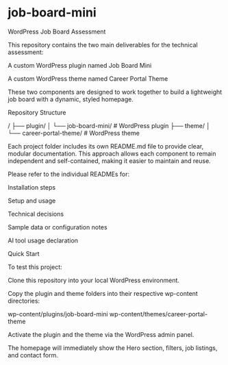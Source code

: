 # job-board-mini
WordPress Job Board Assessment

This repository contains the two main deliverables for the technical assessment:

A custom WordPress plugin named Job Board Mini

A custom WordPress theme named Career Portal Theme

These two components are designed to work together to build a lightweight job board with a dynamic, styled homepage.

Repository Structure

/
├── plugin/
│   └── job-board-mini/           # WordPress plugin
├── theme/
│   └── career-portal-theme/      # WordPress theme

Each project folder includes its own README.md file to provide clear, modular documentation. This approach allows each component to remain independent and self-contained, making it easier to maintain and reuse.

Please refer to the individual READMEs for:

Installation steps

Setup and usage

Technical decisions

Sample data or configuration notes

AI tool usage declaration

Quick Start

To test this project:

Clone this repository into your local WordPress environment.

Copy the plugin and theme folders into their respective wp-content directories:

wp-content/plugins/job-board-mini
wp-content/themes/career-portal-theme

Activate the plugin and the theme via the WordPress admin panel.

The homepage will immediately show the Hero section, filters, job listings, and contact form.